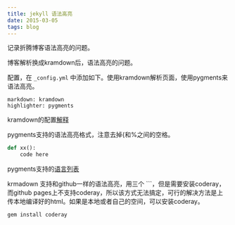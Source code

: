 ```yaml
---
title: jekyll 语法高亮
date: 2015-03-05
tags: blog
---
```


记录折腾博客语法高亮的问题。

<!--more-->

博客解析换成kramdown后，语法高亮的问题。

配置，在 `_config.yml` 中添加如下。使用kramdown解析页面，使用pygments来语法高亮。

```
markdown: kramdown
highlighter: pygments
```

kramdown的配置[解释](http://kramdown.gettalong.org/options.html)

pygments支持的语法高亮格式，注意去掉{和%之间的空格。

~~~python
def xx():
    code here
~~~

pygments支持的[语言列表](http://pygments.org/languages/)


krmadown 支持和github一样的语法高亮，用三个 ```，但是需要安装coderay，而github pages上不支持coderay，所以该方式无法搞定，可行的解决方法是上传本地编译好的html。如果是本地或者自己的空间，可以安装coderay。

    gem install coderay

